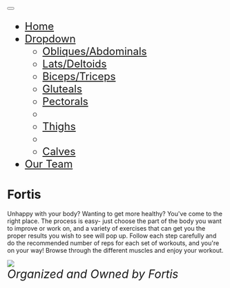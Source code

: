 <html xmlns:fb="http://ogp.me/ns/fb#">
<html lang="en-us">
<html>
  <head>
	  <meta charset="utf-8">
   <meta name="viewport" content="width=device-width, initial-scale=1">
   <link rel="stylesheet" href="https://maxcdn.bootstrapcdn.com/bootstrap/3.3.7/css/bootstrap.min.css">
   <link href="https://fonts.googleapis.com/css?family=Raleway" rel="stylesheet">
   <link rel="stylesheet" href="https://www.w3schools.com/w3css/4/w3.css">
   <meta http-equiv="Content-Type" content="text/html; charset=UTF-8" />
  </head>
  <body> 
     <nav class="navbar navbar-default navbar-fixed-top">
          <div class="container">
               <div class="navbar-header">
                   <button type="button" class="navbar-toggle" data-toggle="collapse" data-target="#myNavbar">
                      <span class="icon-bar"></span>
                      <span class="icon-bar"></span>
                      <span class="icon-bar"></span>                       
                  </button>
               </div>
            <div class="collapse navbar-collapse" id="myNavbar" style="font-size:2.5vmin">
                   <ul class="nav navbar-nav navbar-right">
                       <li><a href="main.html">Home</a></li>
			<li class="dropdown">
              <a href="#" class="dropdown-toggle" data-toggle="dropdown">Dropdown <b class="caret"></b></a>
              <ul class="dropdown-menu">
                <li><a href="ObliquesAbdominals.html">Obliques/Abdominals</a></li>
		      <li><a href="LatsDeltoids.html">Lats/Deltoids</a></li>
		      <li><a href="BicepsTriceps.html">Biceps/Triceps</a></li>
                <li><a href="Gluteals.html">Gluteals</a></li>
                <li><a href="Pectorals.html">Pectorals</a></li>
                <li class="divider"></li>
                <li><a href="Thighs.html">Thighs</a></li>
                <li class="divider"></li>
                <li><a href="Calves.html">Calves</a></li>
              </ul>
            </li>
                      <!-- <li class="dropdown">
                           <a href="javascript:void(0)" class="dropbtn">Exercises</a>
                           <div class="dropdown-content">
                               <a href="BicepsTriceps.html">Biceps/Triceps</a>
                               <a href="LatsDeltoids.html">Lats/Deltoids</a>
                               <a href="ObliquesAbdominals.html">Obliques/Abdominals</a>
                               <a href="Gluteals.html">Gluteals</a>
			       <a href="Pectorals.html">Pectorals</a>
			       <a href="Thighs.html">Thighs</a>
			       <a href="Calves.html">Calves</a>
                           </div>
                       </li>
-->
                       <li><a href="team.html">Our Team</a></li>
                   </ul>
           </div>
        </div>
     </nav>
       <div class = "main">
       <h1>Fortis</h1>
       <p>Unhappy with your body? Wanting to get more healthy? You've come to the right place. 
          The process is easy- just choose the part of the body you want to improve or work on,
          and a variety of exercises that can get you the proper results you wish to see will pop up. 
          Follow each step carefully and do the recommended number of reps for each set of workouts, and you're on your way! 
          Browse through the different muscles and enjoy your workout.</p>
          <img src = 
	       "https://cdn.psychologytoday.com/sites/default/files/field_blog_entry_images/%20Andrey%20Burmakin_Shutterstock.jpg"/> 
      </div>
	  <div id="footer" style="font-size:2.75vmin;">
               <i>Organized and Owned by Fortis</i>
               <br />
           </div>
  </body>
</html>
